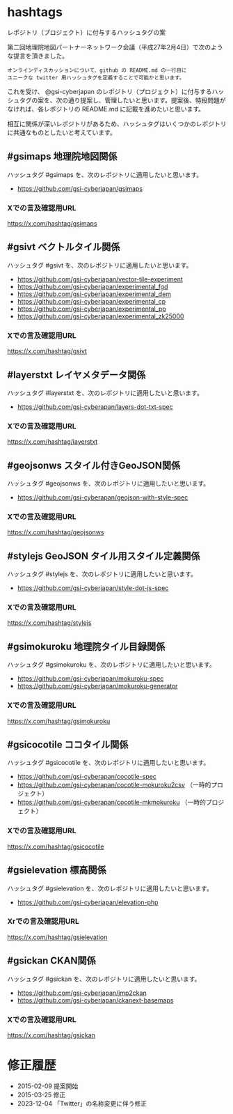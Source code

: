 # hashtags
レポジトリ（プロジェクト）に付与するハッシュタグの案

第二回地理院地図パートナーネットワーク会議（平成27年2月4日）で次のような提言を頂きました。
```
オンラインディスカッションについて、github の README.md の一行目に
ユニークな twitter 用ハッシュタグを定義することで可能かと思います。
```
これを受け、 @gsi-cyberjapan のレポジトリ（プロジェクト）に付与するハッシュタグの案を、次の通り提案し、管理したいと思います。提案後、特段問題がなければ、各レポジトリの README.md に記載を進めたいと思います。

相互に関係が深いレポジトリがあるため、ハッシュタグはいくつかのレポジトリに共通なものとしたいと考えています。

## #gsimaps 地理院地図関係
ハッシュタグ #gsimaps を、次のレポジトリに適用したいと思います。

- https://github.com/gsi-cyberjapan/gsimaps

### Xでの言及確認用URL
https://x.com/hashtag/gsimaps

## #gsivt ベクトルタイル関係
ハッシュタグ #gsivt を、次のレポジトリに適用したいと思います。

- https://github.com/gsi-cyberjapan/vector-tile-experiment
- https://github.com/gsi-cyberjapan/experimental_fgd
- https://github.com/gsi-cyberjapan/experimental_dem
- https://github.com/gsi-cyberjapan/experimental_cp
- https://github.com/gsi-cyberjapan/experimental_pp
- https://github.com/gsi-cyberjapan/experimental_zk25000

### Xでの言及確認用URL
https://x.com/hashtag/gsivt

## #layerstxt レイヤメタデータ関係
ハッシュタグ #layerstxt を、次のレポジトリに適用したいと思います。

- https://github.com/gsi-cyberapan/layers-dot-txt-spec

### Xでの言及確認用URL
https://x.com/hashtag/layerstxt

## #geojsonws スタイル付きGeoJSON関係
ハッシュタグ #geojsonws を、次のレポジトリに適用したいと思います。

- https://github.com/gsi-cyberapan/geojson-with-style-spec

### Xでの言及確認用URL
https://x.com/hashtag/geojsonws

## #stylejs GeoJSON タイル用スタイル定義関係
ハッシュタグ #stylejs を、次のレポジトリに適用したいと思います。

- https://github.com/gsi-cyberjapan/style-dot-js-spec

### Xでの言及確認用URL
https://x.com/hashtag/stylejs

## #gsimokuroku 地理院タイル目録関係
ハッシュタグ #gsimokuroku を、次のレポジトリに適用したいと思います。

- https://github.com/gsi-cyberjapan/mokuroku-spec
- https://github.com/gsi-cyberjapan/mokuroku-generator

### Xでの言及確認用URL
https://x.com/hashtag/gsimokuroku

## #gsicocotile ココタイル関係
ハッシュタグ #gsicocotile を、次のレポジトリに適用したいと思います。

- https://github.com/gsi-cyberapan/cocotile-spec
- https://github.com/gsi-cyberapan/cocotile-mokuroku2csv （一時的プロジェクト）
- https://github.com/gsi-cyberapan/cocotile-mkmokuroku （一時的プロジェクト）

### Xでの言及確認用URL
https://x.com/hashtag/gsicocotile

## #gsielevation 標高関係
ハッシュタグ #gsielevation を、次のレポジトリに適用したいと思います。

- https://github.com/gsi-cyberjapan/elevation-php

### Xrでの言及確認用URL
https://x.com/hashtag/gsielevation

## #gsickan CKAN関係
ハッシュタグ #gsickan を、次のレポジトリに適用したいと思います。

- https://github.com/gsi-cyberjapan/jmp2ckan
- https://github.com/gsi-cyberjapan/ckanext-basemaps

### Xでの言及確認用URL
https://x.com/hashtag/gsickan

# 修正履歴
- 2015-02-09 提案開始
- 2015-03-25 修正
- 2023-12-04 「Twitter」の名称変更に伴う修正

